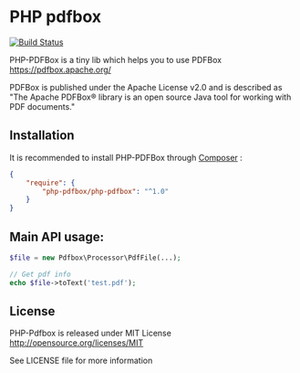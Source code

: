 # PHP pdfbox

[![Build Status](https://secure.travis-ci.org/php-pdfbox/php-pdfbox.png?branch=master)](http://travis-ci.org/php-pdfbox/php-pdfbox)

PHP-PDFBox is a tiny lib which helps you to use PDFBox https://pdfbox.apache.org/

PDFBox is published under the Apache License v2.0 and is described as "The Apache PDFBox® library is an open source Java tool for working with PDF documents."

## Installation

It is recommended to install PHP-PDFBox through
[Composer](http://getcomposer.org) :

```json
{
    "require": {
        "php-pdfbox/php-pdfbox": "^1.0"
    }
}
```

## Main API usage:

```php
$file = new Pdfbox\Processor\PdfFile(...);

// Get pdf info
echo $file->toText('test.pdf');
```

## License

PHP-Pdfbox is released under MIT License http://opensource.org/licenses/MIT

See LICENSE file for more information

